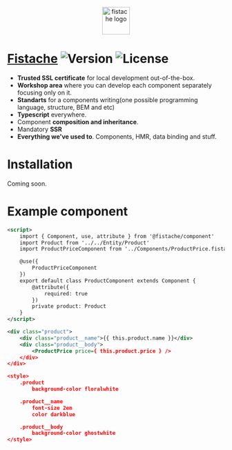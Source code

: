 <p align="center"><a href="#" target="_blank" rel="nofollow"><img width="64" src="https://gist.github.com/aliaksandrparfiankou/439bf6ea2eefb8f0b9c6deff86010964/raw/06fbf009b5a2cd237bf3ac146a433bbab2e56efb/logo.png" alt="fistache logo"></a></p>

# [Fistache]() ![Version](https://img.shields.io/badge/version-0.0.1%40dev-blue.svg) ![License](https://img.shields.io/badge/license-MIT-blue.svg)
* **Trusted SSL certificate** for local development out-of-the-box.
* **Workshop area** where you can develop each component separately
focusing only on it.
* **Standarts** for a components writing(one possible programming language, structure, BEM and etc)
* **Typescript** everywhere.
* Component **composition and inheritance**.
* Mandatory **SSR**
* **Everything we've used to**. Components, HMR, data binding and stuff.

# Installation
Coming soon.

# Example component
```XML
<script>
    import { Component, use, attribute } from '@fistache/component'
    import Product from '../../Entity/Product'
    import ProductPriceComponent from '../Components/ProductPrice.fistache'

    @use({
        ProductPriceComponent
    })
    export default class ProductComponent extends Component {
        @attribute({
            required: true
        })
        private product: Product
    }
</script>

<div class="product">
    <div class="product__name">{{ this.product.name }}</div>
    <div class="product__body">
        <ProductPrice price={ this.product.price } />
    </div>
</div>

<style>
    .product
        background-color floralwhite

    .product__name
        font-size 2em
        color darkblue

    .product__body
        background-color ghostwhite
</style>

```
